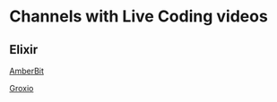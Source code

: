# Channels with Live Coding videos

## Elixir

[AmberBit](https://www.youtube.com/channel/UCpy4sovjivSI8AxdvBxyyqQ)

[Groxio](https://www.youtube.com/c/groxio)

